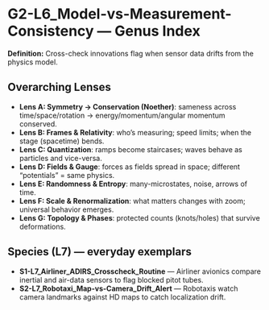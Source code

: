 # G2-L6_Model-vs-Measurement-Consistency — Genus Index
**Definition:** Cross-check innovations flag when sensor data drifts from the physics model.

## Overarching Lenses

- **Lens A: Symmetry -> Conservation (Noether)**: sameness across time/space/rotation → energy/momentum/angular momentum conserved.
- **Lens B: Frames & Relativity**: who’s measuring; speed limits; when the stage (spacetime) bends.
- **Lens C: Quantization**: ramps become staircases; waves behave as particles and vice-versa.
- **Lens D: Fields & Gauge**: forces as fields spread in space; different “potentials” = same physics.
- **Lens E: Randomness & Entropy**: many-microstates, noise, arrows of time.
- **Lens F: Scale & Renormalization**: what matters changes with zoom; universal behavior emerges.
- **Lens G: Topology & Phases**: protected counts (knots/holes) that survive deformations.

## Species (L7) — everyday exemplars
- **S1-L7_Airliner_ADIRS_Crosscheck_Routine** — Airliner avionics compare inertial and air-data sensors to flag blocked pitot tubes.
- **S2-L7_Robotaxi_Map-vs-Camera_Drift_Alert** — Robotaxis watch camera landmarks against HD maps to catch localization drift.
